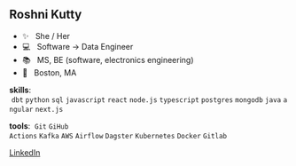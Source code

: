 ## Roshni Kutty 


  -  ✨  <span>&nbsp;</span>  She / Her
  -  :computer:  <span>&nbsp;</span>  Software -> Data Engineer
  -  📚 <span>&nbsp;</span>  MS, BE (software, electronics engineering)
  -  🏡 <span>&nbsp;</span>  Boston, MA


**skills**: <span>&nbsp;</span>`dbt`<span>&nbsp;</span>`python`<span>&nbsp;</span>`sql`<span>&nbsp;</span>`javascript`<span>&nbsp;</span>`react`<span>&nbsp;</span>`node.js`<span>&nbsp;</span>`typescript`<span>&nbsp;</span>`postgres`<span>&nbsp;</span>`mongodb`<span>&nbsp;</span>`java`<span>&nbsp;</span>`angular`<span>&nbsp;</span>`next.js`

**tools**: <span>&nbsp;</span>`Git`<span>&nbsp;</span>`GiHub Actions`<span>&nbsp;</span>`Kafka`<span>&nbsp;</span>`AWS`<span>&nbsp;</span>`Airflow`<span>&nbsp;`Dagster`<span>&nbsp;</span>`Kubernetes`<span>&nbsp;</span>`Docker`<span>&nbsp;</span>`Gitlab`

[LinkedIn](https://www.linkedin.com/in/roshnikutty)
